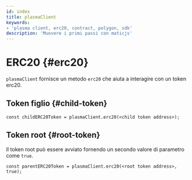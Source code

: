 ```yaml
---
id: index
title: plasmaClient
keywords:
- 'plasma client, erc20, contract, polygon, sdk'
description: 'Muovere i primi passi con maticjs'
---
```


# ERC20 {#erc20}

`plasmaClient` fornisce un metodo `erc20` che aiuta a interagire con un token erc20.

## Token figlio {#child-token}

```
const childERC20Token = plasmaClient.erc20(<child token address>);
```

## Token root {#root-token}

Il token root può essere avviato fornendo un secondo valore di parametro come `true`.

```
const parentERC20Token = plasmaClient.erc20(<root token address>, true);
```
